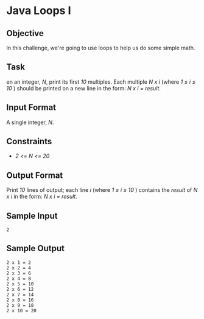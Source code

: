 # Java Loops I

## Objective

In this challenge, we're going to use loops to help us do some simple math.

## Task

en an integer, _N_, print its first _10_ multiples. Each multiple _N x i_ (where _1 ≤ i ≤ 10_  ) should be printed on a new line in the form: _N x i = result_.

## Input Format

A single integer, _N_.

## Constraints

- _2 <= N <= 20_

## Output Format

Print _10_ lines of output; each line _i_ (where _1 ≤ i ≤ 10_  ) contains the _result_ of _N x i_ in the form:
_N x i = result_.

## Sample Input

```
2
```

## Sample Output

```
2 x 1 = 2
2 x 2 = 4
2 x 3 = 6
2 x 4 = 8
2 x 5 = 10
2 x 6 = 12
2 x 7 = 14
2 x 8 = 16
2 x 9 = 18
2 x 10 = 20
```
